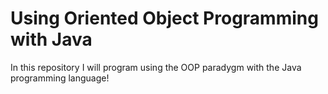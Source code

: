 # Using Oriented Object Programming with Java

In this repository I will program using the OOP paradygm with the Java programming language!
